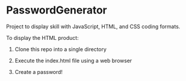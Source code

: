 # PasswordGenerator
Project to display skill with JavaScript, HTML, and CSS coding formats.

To display the HTML product:

1. Clone this repo into a single directory

2. Execute the index.html file using a web browser

3. Create a password!

